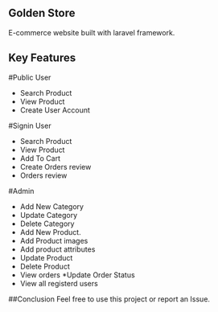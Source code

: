  ## Golden Store 
 
 E-commerce website built with laravel framework.
 
## Key Features
 #Public User
  * Search Product
  * View Product
  * Create User Account

#Signin User
* Search Product
* View Product
* Add To Cart
* Create Orders review
* Orders review
 
#Admin
* Add New Category
* Update Category
* Delete Category
* Add New Product.
* Add Product images
* Add product attributes 
* Update Product 
* Delete Product
* View orders 
*Update Order Status
* View all registerd users

##Conclusion
  Feel free to use this project or report an Issue.
